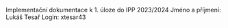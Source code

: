 Implementační dokumentace k 1. úloze do IPP 2023/2024
Jméno a příjmení: Lukáš Tesař
Login: xtesar43
